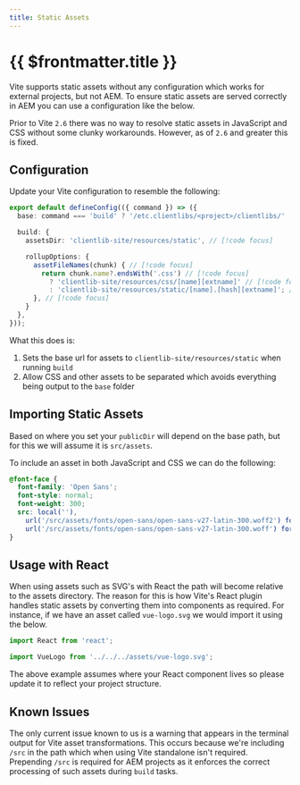 ```yaml
---
title: Static Assets
---
```


# {{ $frontmatter.title }}

Vite supports static assets without any configuration which works for external projects, but not AEM. To ensure static assets are served correctly in AEM you can use a configuration like the below.

Prior to Vite `2.6` there was no way to resolve static assets in JavaScript and CSS without some clunky workarounds. However, as of `2.6` and greater this is fixed.

## Configuration

Update your Vite configuration to resemble the following:

<!-- prettier-ignore-start -->
```ts
export default defineConfig(({ command }) => ({
  base: command === 'build' ? '/etc.clientlibs/<project>/clientlibs/' : '/',

  build: {
    assetsDir: 'clientlib-site/resources/static', // [!code focus]

    rollupOptions: {
      assetFileNames(chunk) { // [!code focus]
        return chunk.name?.endsWith('.css') // [!code focus]
          ? 'clientlib-site/resources/css/[name][extname]' // [!code focus]
          : 'clientlib-site/resources/static/[name].[hash][extname]'; // [!code focus]
      }, // [!code focus]
    }
  },
}));
```
<!-- prettier-ignore-end -->

What this does is:

1. Sets the base url for assets to `clientlib-site/resources/static` when running `build`
2. Allow CSS and other assets to be separated which avoids everything being output to the `base` folder

## Importing Static Assets

Based on where you set your `publicDir` will depend on the base path, but for this we will assume it is `src/assets`.

To include an asset in both JavaScript and CSS we can do the following:

```scss
@font-face {
  font-family: 'Open Sans';
  font-style: normal;
  font-weight: 300;
  src: local(''),
    url('/src/assets/fonts/open-sans/open-sans-v27-latin-300.woff2') format('woff2'),
    url('/src/assets/fonts/open-sans/open-sans-v27-latin-300.woff') format('woff');
}
```

## Usage with React

When using assets such as SVG's with React the path will become relative to the assets directory. The reason for this is how Vite's React plugin handles static assets by converting them into components as required. For instance, if we have an asset called `vue-logo.svg` we would import it using the below.

```ts
import React from 'react';

import VueLogo from '../../../assets/vue-logo.svg';
```

The above example assumes where your React component lives so please update it to reflect your project structure.

## Known Issues

The only current issue known to us is a warning that appears in the terminal output for Vite asset transformations. This occurs because we're including `/src` in the path which when using Vite standalone isn't required. Prepending `/src` is required for AEM projects as it enforces the correct processing of such assets during `build` tasks.
